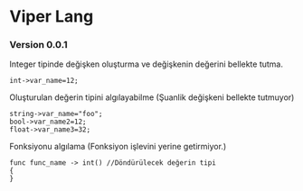 # Viper Lang
### Version 0.0.1
Integer tipinde değişken oluşturma ve değişkenin değerini bellekte tutma. 
```
int->var_name=12;
```
Oluşturulan değerin tipini algılayabilme (Şuanlik değişkeni bellekte tutmuyor)
```
string->var_name="foo";
bool->var_name2=12;
float->var_name3=32;
```
Fonksiyonu algılama (Fonksiyon işlevini yerine getirmiyor.)
```
func func_name -> int() //Döndürülecek değerin tipi
{
}
```
